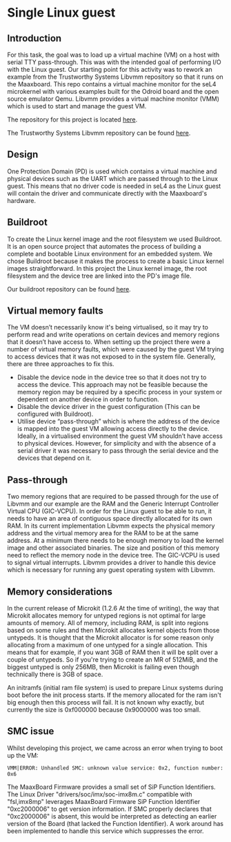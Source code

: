 # Single Linux guest 

## Introduction 

For this task, the goal was to load up a virtual machine (VM) on a host with serial TTY pass-through. This was with the intended goal of performing I/O with the Linux guest. Our starting point for this activity was to rework an example from the Trustworthy Systems Libvmm repository so that it runs on the Maaxboard. This repo contains a virtual machine monitor for the seL4 microkernel with various examples built for the Odroid board and the open source emulator Qemu. Libvmm provides a virtual machine monitor (VMM) which is used to start and manage the guest VM. 

The repository for this project is located [here](https://github.com/sel4devkit/sel4devkit-maaxboard-microkit-vmm-single-linux-guest).

The Trustworthy Systems Libvmm repository can be found [here](https://github.com/au-ts/libvmm/tree/main).

## Design 

One Protection Domain (PD) is used which contains a virtual machine and physical devices such as the UART which are passed through to the Linux guest. This means that no driver code is needed in seL4 as the Linux guest will contain the driver and communicate directly with the Maaxboard's hardware. 

## Buildroot 
To create the Linux kernel image and the root filesystem we used Buildroot. It is an open source project that automates the process of building a complete and bootable Linux environment for an embedded system. We chose Buildroot because it makes the process to create a basic Linux kernel images straightforward. In this project the Linux kernel image, the root filesystem and the device tree are linked into the PD's image file.

Our buildroot repository can be found [here](https://github.com/sel4devkit/sel4devkit-maaxboard-linux-guest/blob/main/doc/MANUAL.md).

## Virtual memory faults

The VM doesn’t necessarily know it's being virtualised, so it may try to perform read and write operations on certain devices and memory regions that it doesn’t have access to. When setting up the project there were a number of virtual memory faults, which were caused by the guest VM trying to access devices that it was not exposed to in the system file. Generally, there are three approaches to fix this.

* Disable the device node in the device tree so that it does not try to access the device. This approach may not be feasible because the memory region may be required by a specific process in your system or dependent on another device in order to function.
* Disable the device driver in the guest configuration (This can be configured with Buildroot).
* Utilise device “pass-through” which is where the address of the device is mapped into the guest VM allowing access directly to the device. Ideally, in a virtualised environment the guest VM shouldn’t have access to physical devices. However, for simplicity and with the absence of a serial driver it was necessary to pass through the serial device and the devices that depend on it. 

## Pass-through 

Two memory regions that are required to be passed through for the use of Libvmm and our example are the RAM and the Generic Interrupt Controller Virtual CPU (GIC-VCPU). In order for the Linux guest to be able to run, it needs to have an area of contiguous space directly allocated for its own RAM. In its current implementation Libvmm expects the physical memory address and the virtual memory area for the RAM to be at the same address. At a minimum there needs to be enough memory to load the kernel image and other associated binaries. The size and position of this memory need to reflect the memory node in the device tree. The GIC-VCPU is used to signal virtual interrupts. Libvmm provides a driver to handle this device which is necessary for running any guest operating system with Libvmm.

## Memory considerations

In the current release of Microkit (1.2.6 At the time of writing), the way that Microkit allocates memory for untyped regions is not optimal for large amounts of memory. All of memory, including RAM, is split into regions based on some rules and then Microkit allocates kernel objects from those untypeds. It is thought that the Microkit allocator is for some reason only allocating from a maximum of one untyped for a single allocation. This means that for example, if you want 3GB of RAM then it will be split over a couple of untypeds. So if you're trying to create an MR of 512MiB, and the biggest untyped is only 256MB, then Microkit is failing even though technically there is 3GB of space.

An initramfs (initial ram file system) is used to prepare Linux systems during boot before the init process starts. If the memory allocated for the ram isn't big enough then this process will fail. It is not known why exactly, but currently the size is 0xf000000 because 0x9000000 was too small.

## SMC issue

Whilst developing this project, we came across an error when trying to boot up the VM:

```VMM|ERROR: Unhandled SMC: unknown value service: 0x2, function number: 0x6```

The MaaxBoard Firmware provides a small set of SiP Function Identifiers. The Linux Driver "drivers/soc/imx/soc-imx8m.c" compatible with "fsl,imx8mp" leverages MaaxBoard Firmware SiP Function Identifier "0xc2000006" to get version information. If SMC properly declares that "0xc2000006" is absent, this would be interpreted as detecting an earlier version of the Board (that lacked the Function Identifier). A work around has been implemented to handle this service which suppresses the error. 
